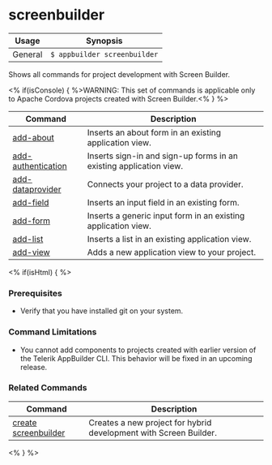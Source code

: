 screenbuilder
==========

Usage | Synopsis
------|-------
General | `$ appbuilder screenbuilder`

Shows all commands for project development with Screen Builder. 

<% if(isConsole) { %>WARNING: This set of commands is applicable only to Apache Cordova projects created with Screen Builder.<% } %>

Command | Description
----------|----------
[add-about](add-about.html) | Inserts an about form in an existing application view.
[add-authentication](add-authentication.html) | Inserts sign-in and sign-up forms in an existing application view.
[add-dataprovider](add-dataprovider.html) | Connects your project to a data provider.
[add-field](add-field.html) | Inserts an input field in an existing form.
[add-form](add-form.html) | Inserts a generic input form in an existing application view.
[add-list](add-list.html) | Inserts a list in an existing application view.
[add-view](add-view.html) | Adds a new application view to your project.

<% if(isHtml) { %> 
### Prerequisites

* Verify that you have installed git on your system.

### Command Limitations

* You cannot add components to projects created with earlier version of the Telerik AppBuilder CLI. This behavior will be fixed in an upcoming release.

### Related Commands
Command | Description
----------|----------
[create screenbuilder](../project/creation/create-screenbuilder.html) | Creates a new project for hybrid development with Screen Builder.
<% } %>